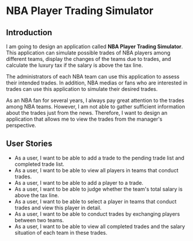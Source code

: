 # NBA Player Trading Simulator

## Introduction

I am going to design an application called **NBA Player Trading Simulator**. 
This application can simulate possible trades of NBA players among different teams, 
display the changes of the teams due to trades, 
and calculate the luxury tax if the salary is above the tax line.

The administrators of each NBA team can use this application to assess their intended trades. 
In addition, NBA medias or fans who are interested in trades can use this application to simulate their desired trades.

As an NBA fan for several years, 
I always pay great attention to the trades among NBA teams. 
However, I am not able to gather sufficient information about the trades just from the news. 
Therefore, I want to design an application that allows me to view the trades from the manager's perspective.

## User Stories
- As a user, I want to be able to add a trade to the pending trade list and completed trade list.
- As a user, I want to be able to view all players in teams that conduct trades.
- As a user, I want to be able to add a player to a trade.
- As a user, I want to be able to judge whether the team's total salary is above the tax line.
- As a user, I want to be able to select a player in teams that conduct trades and view this player in detail.
- As a user, I want to be able to conduct trades by exchanging players between two teams.
- As a user, I want to be able to view all completed trades and the salary situation of each team in these trades.